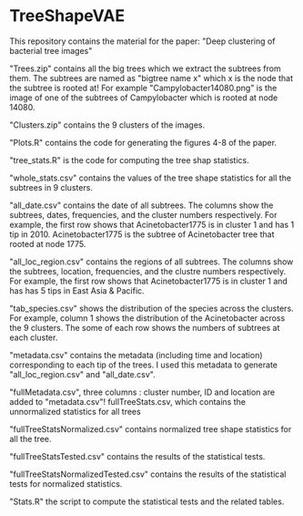 # TreeShapeVAE
This repository contains the material for the paper: "Deep clustering of bacterial tree images"

"Trees.zip" contains all the big trees which we extract the subtrees from them. The subtrees are named as "bigtree name x" which x is the node that the subtree is rooted at! For example "Campylobacter14080.png" is the image of one of the subtrees of Campylobacter which is rooted at node 14080.

"Clusters.zip" contains the 9 clusters of the images.

"Plots.R" contains the code for generating the figures 4-8 of the paper.

"tree_stats.R" is the code for computing the tree shap statistics.

"whole_stats.csv" contains the values of the tree shape statistics for all the subtrees in 9 clusters.

"all_date.csv" contains the date of all subtrees.
  The columns show the subtrees, dates, frequencies, and the cluster numbers respectively. For example, the first row shows that Acinetobacter1775 is in cluster 1 and has 1 tip in 2010. Acinetobacter1775 is the subtree of Acinetobacter tree that rooted at node 1775.
  
"all_loc_region.csv" contains the regions of all subtrees.
  The columns show the subtrees, location, frequencies, and the clustre numbers respectively. For example, the first row shows that Acinetobacter1775 is in cluster 1 and has has 5 tips in East Asia & Pacific. 

"tab_species.csv" shows the distribution of the species across the clusters. For example, column 1 shows the distribution of the Acinetobacter across the 9 clusters. The some of each row shows the numbers of subtrees at each cluster.

"metadata.csv" contains the metadata (including time and location) corresponding to each tip of the trees. I used this metadata to generate "all_loc_region.csv" and "all_date.csv".

"fullMetadata.csv", three columns : cluster number, ID and location are added to "metadata.csv"!
fullTreeStats.csv, which contains the unnormalized statistics for all trees

"fullTreeStatsNormalized.csv" contains normalized tree shape statistics for all the tree.

"fullTreeStatsTested.csv" contains the results of the statistical tests.

"fullTreeStatsNormalizedTested.csv" contains the results of the statistical tests for normalized statistics.

"Stats.R" the script to compute the statistical tests and the related tables. 
